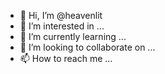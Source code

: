 - 👋 Hi, I’m @heavenlit
- 👀 I’m interested in ...
- 🌱 I’m currently learning ...
- 💞️ I’m looking to collaborate on ...
- 📫 How to reach me ...

<!---
heavenlit/heavenlit is a ✨ special ✨ repository because its `README.md` (this file) appears on your GitHub profile.
You can click the Preview link to take a look at your changes.
--->
